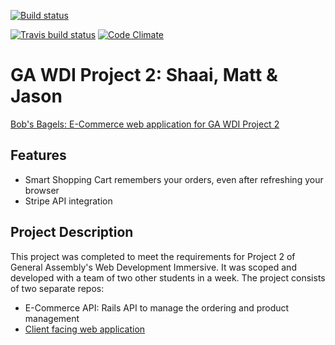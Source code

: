 [![Build status][ci-image]][ci-url]

[![Travis build status](https://travis-ci.org/bahmutov/xplain.png?branch=master)](https://travis-ci.org/bahmutov/xplain) [![Code Climate](https://codeclimate.com/github/fishermanswharff/api-1/badges/gpa.svg)](https://codeclimate.com/github/fishermanswharff/api-1)

GA WDI Project 2: Shaai, Matt & Jason
===
[Bob's Bagels: E-Commerce web application for GA WDI Project 2](http://bobsbagels.github.io/webapp/)

Features
--------- 
* Smart Shopping Cart remembers your orders, even after refreshing your browser
* Stripe API integration

Project Description
------- 
This project was completed to meet the requirements for Project 2 of General Assembly's Web Development Immersive. It was scoped and developed with a team of two other students in a week. The project consists of two separate repos: 

* E-Commerce API: Rails API to manage the ordering and product management
* [Client facing web application](https://github.com/fishermanswharff/webapp) 

[ci-image]: https://travis-ci.org/fishermanswharff/wdi_7_rails_lab_hn_api.svg?branch=master
[ci-url]: https://travis-ci.org/fishermanswharff/wdi_7_rails_lab_hn_api